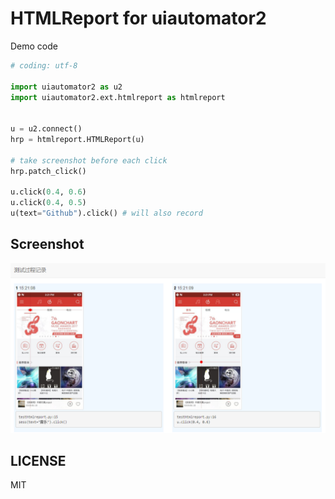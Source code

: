 # HTMLReport for uiautomator2

Demo code

```python
# coding: utf-8

import uiautomator2 as u2
import uiautomator2.ext.htmlreport as htmlreport


u = u2.connect()
hrp = htmlreport.HTMLReport(u)

# take screenshot before each click
hrp.patch_click()

u.click(0.4, 0.6)
u.click(0.4, 0.5)
u(text="Github").click() # will also record
```

## Screenshot
![Alt](../../../docs/sphinx/img/htmlreport.png)

## LICENSE
MIT